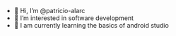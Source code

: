 - 👋 Hi, I’m @patricio-alarc 
- 👀 I’m interested in  software development
- 🌱 I am currently learning the basics of android studio

<!---
patricio-alarc/patricio-alarc is a ✨ special ✨ repository because its `README.md` (this file) appears on your GitHub profile.
You can click the Preview link to take a look at your changes.
--->
